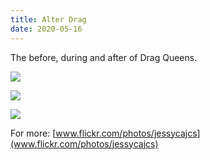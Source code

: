 ```yaml
---
title: Alter Drag
date: 2020-05-16
---
```

The before, during and after of Drag Queens.

<div class="img-row">

![](https://ucarecdn.com/64470dea-eb95-4fad-bcf7-2d472f870c2c/)

![](https://ucarecdn.com/62bfa615-db01-4723-84f6-e4b9522ab759/)

</div>

![](https://ucarecdn.com/8cf46d3a-bf91-489d-8482-ff34d19868d3/)

For more: [www.flickr.com/photos/jessycajcs](www.flickr.com/photos/jessycajcs)